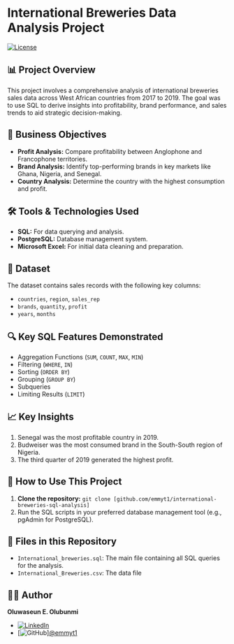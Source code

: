 # International Breweries Data Analysis Project
[![License](https://img.shields.io/badge/License-MIT-lightgrey)](LICENSE)

## 📊 Project Overview
This project involves a comprehensive analysis of international breweries sales data across West African countries from 2017 to 2019. The goal was to use SQL to derive insights into profitability, brand performance, and sales trends to aid strategic decision-making.

## 🎯 Business Objectives
- **Profit Analysis:** Compare profitability between Anglophone and Francophone territories.
- **Brand Analysis:** Identify top-performing brands in key markets like Ghana, Nigeria, and Senegal.
- **Country Analysis:** Determine the country with the highest consumption and profit.

## 🛠️ Tools & Technologies Used
- **SQL:** For data querying and analysis.
- **PostgreSQL:** Database management system.
- **Microsoft Excel:** For initial data cleaning and preparation.

## 📁 Dataset
The dataset contains sales records with the following key columns:
- `countries`, `region`, `sales_rep`
- `brands`, `quantity`, `profit`
- `years`, `months`

## 🔍 Key SQL Features Demonstrated
- Aggregation Functions (`SUM`, `COUNT`, `MAX`, `MIN`)
- Filtering (`WHERE`, `IN`)
- Sorting (`ORDER BY`)
- Grouping (`GROUP BY`)
- Subqueries
- Limiting Results (`LIMIT`)

## 📈 Key Insights
1. Senegal was the most profitable country in 2019.
2. Budweiser was the most consumed brand in the South-South region of Nigeria.
3. The third quarter of 2019 generated the highest profit.

## 🚀 How to Use This Project
1. **Clone the repository:** `git clone [github.com/emmyt1/international-breweries-sql-analysis]`
2. Run the SQL scripts in your preferred database management tool (e.g., pgAdmin for PostgreSQL).

## 📄 Files in this Repository
- `International_breweries.sql`: The main file containing all SQL queries for the analysis.
- `International_Breweries.csv`: The data file

## 👨‍💻 Author
**Oluwaseun E. Olubunmi**
- [![LinkedIn](https://img.shields.io/badge/LinkedIn-Profile-blue?logo=linkedin)](https://www.linkedin.com/in/ooluwaseun/)
- [![GitHub](https://img.shields.io/badge/GitHub-Profile-black?logo=github)][@emmyt1](https://github.com/emmyt1)
